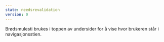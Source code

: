 ```yaml
---
state: needsrevalidation
version: 0
---
```

Brødsmulesti brukes i toppen av undersider for å vise hvor brukeren står i navigasjonsstien.

